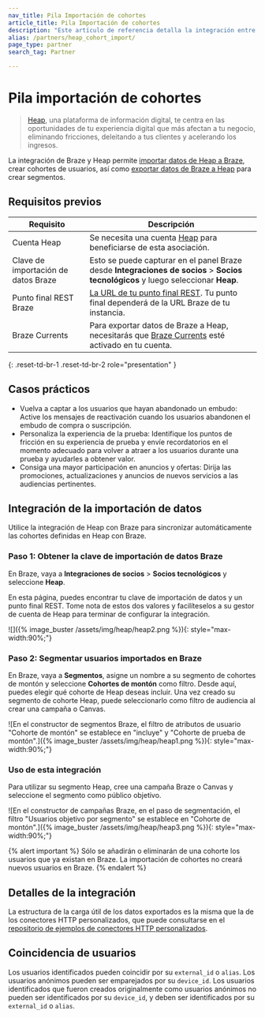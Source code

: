 ```yaml
---
nav_title: Pila Importación de cohortes
article_title: Pila Importación de cohortes
description: "Este artículo de referencia detalla la integración entre Braze y Heap, una plataforma de insights digitales, que permite importar datos de Heap a Braze, crear cohortes de usuarios, así como exportar datos de Braze a Heap para crear segmentos."
alias: /partners/heap_cohort_import/
page_type: partner
search_tag: Partner

---
```


# Pila importación de cohortes

> [Heap](https://heap.io/), una plataforma de información digital, te centra en las oportunidades de tu experiencia digital que más afectan a tu negocio, eliminando fricciones, deleitando a tus clientes y acelerando los ingresos.

La integración de Braze y Heap permite [importar datos de Heap a Braze](#data-import-integration), crear cohortes de usuarios, así como [exportar datos de Braze a Heap]({{site.baseurl}}/partners/data_and_analytics/analytics/heap/) para crear segmentos.

## Requisitos previos

| Requisito | Descripción |
| ----------- | ----------- |
| Cuenta Heap | Se necesita una cuenta [Heap](https://heap.io/about) para beneficiarse de esta asociación. |
| Clave de importación de datos Braze | Esto se puede capturar en el panel Braze desde **Integraciones de socios** > **Socios tecnológicos** y luego seleccionar **Heap**. |
| Punto final REST Braze | [La URL de tu punto final REST]({{site.baseurl}}/developer_guide/rest_api/basics/#endpoints). Tu punto final dependerá de la URL Braze de tu instancia. |
| Braze Currents | Para exportar datos de Braze a Heap, necesitarás que [Braze Currents]({{site.baseurl}}/user_guide/data_and_analytics/braze_currents/#access-currents) esté activado en tu cuenta. |
{: .reset-td-br-1 .reset-td-br-2 role="presentation" }

## Casos prácticos
- Vuelva a captar a los usuarios que hayan abandonado un embudo: Active los mensajes de reactivación cuando los usuarios abandonen el embudo de compra o suscripción.
- Personaliza la experiencia de la prueba: Identifique los puntos de fricción en su experiencia de prueba y envíe recordatorios en el momento adecuado para volver a atraer a los usuarios durante una prueba y ayudarles a obtener valor.
- Consiga una mayor participación en anuncios y ofertas: Dirija las promociones, actualizaciones y anuncios de nuevos servicios a las audiencias pertinentes.

## Integración de la importación de datos

Utilice la integración de Heap con Braze para sincronizar automáticamente las cohortes definidas en Heap con Braze.

### Paso 1: Obtener la clave de importación de datos Braze

En Braze, vaya a **Integraciones de socios** > **Socios tecnológicos** y seleccione **Heap**. 

En esta página, puedes encontrar tu clave de importación de datos y un punto final REST. Tome nota de estos dos valores y facilíteselos a su gestor de cuenta de Heap para terminar de configurar la integración.

![]({% image_buster /assets/img/heap/heap2.png %}){: style="max-width:90%;"}

### Paso 2: Segmentar usuarios importados en Braze

En Braze, vaya a **Segmentos**, asigne un nombre a su segmento de cohortes de montón y seleccione **Cohortes de montón** como filtro. Desde aquí, puedes elegir qué cohorte de Heap deseas incluir. Una vez creado su segmento de cohorte Heap, puede seleccionarlo como filtro de audiencia al crear una campaña o Canvas.

![En el constructor de segmentos Braze, el filtro de atributos de usuario "Cohorte de montón" se establece en "incluye" y "Cohorte de prueba de montón".]({% image_buster /assets/img/heap/heap1.png %}){: style="max-width:90%;"}

### Uso de esta integración

Para utilizar su segmento Heap, cree una campaña Braze o Canvas y seleccione el segmento como público objetivo.

![En el constructor de campañas Braze, en el paso de segmentación, el filtro "Usuarios objetivo por segmento" se establece en "Cohorte de montón".]({% image_buster /assets/img/heap/heap3.png %}){: style="max-width:90%;"}

{% alert important %}
Sólo se añadirán o eliminarán de una cohorte los usuarios que ya existan en Braze. La importación de cohortes no creará nuevos usuarios en Braze.
{% endalert %}

## Detalles de la integración

La estructura de la carga útil de los datos exportados es la misma que la de los conectores HTTP personalizados, que puede consultarse en el [repositorio de ejemplos de conectores HTTP personalizados](https://github.com/Appboy/currents-examples/tree/master/sample-data/Custom%20HTTP/users/behaviors).

## Coincidencia de usuarios

Los usuarios identificados pueden coincidir por su `external_id` o `alias`. Los usuarios anónimos pueden ser emparejados por su `device_id`. Los usuarios identificados que fueron creados originalmente como usuarios anónimos no pueden ser identificados por su `device_id`, y deben ser identificados por su `external_id` o `alias`.

